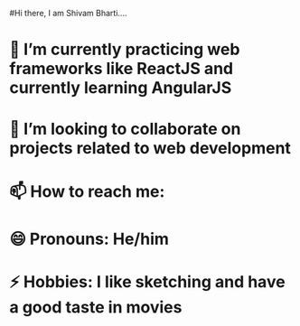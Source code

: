 #Hi there, I am Shivam Bharti....
# 🌱 I’m currently practicing web frameworks like ReactJS and currently learning AngularJS
# 👯 I’m looking to collaborate on projects related to web development
# 📫 How to reach me: 
# 😄 Pronouns: He/him
# ⚡ Hobbies: I like sketching and have a good taste in movies

